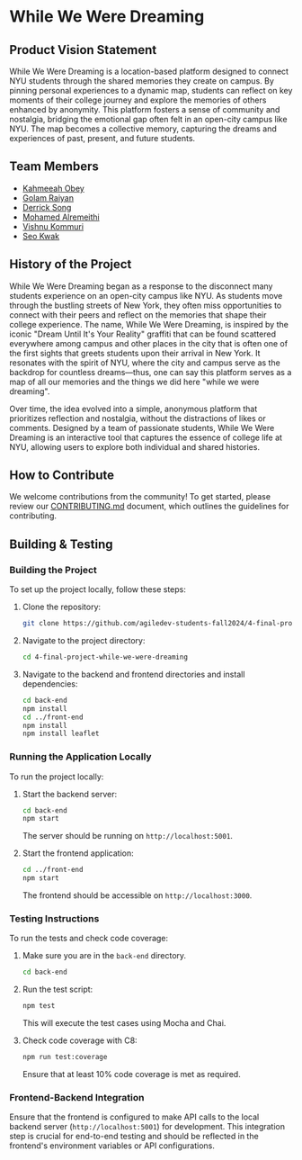 # While We Were Dreaming

## Product Vision Statement
While We Were Dreaming is a location-based platform designed to connect NYU students through the shared memories they create on campus. By pinning personal experiences to a dynamic map, students can reflect on key moments of their college journey and explore the memories of others enhanced by anonymity. This platform fosters a sense of community and nostalgia, bridging the emotional gap often felt in an open-city campus like NYU. The map becomes a collective memory, capturing the dreams and experiences of past, present, and future students.

## Team Members
* [Kahmeeah Obey](https://github.com/kahmeeah)
* [Golam Raiyan](https://github.com/raiyan-codes)
* [Derrick Song](https://github.com/Songdddd)
* [Mohamed Alremeithi](https://github.com/Mohamed-Alremeithi)
* [Vishnu Kommuri](https://github.com/vishnukommuri326)
* [Seo Kwak](https://github.com/seokwak)

## History of the Project
While We Were Dreaming began as a response to the disconnect many students experience on an open-city campus like NYU. As students move through the bustling streets of New York, they often miss opportunities to connect with their peers and reflect on the memories that shape their college experience. The name, While We Were Dreaming, is inspired by the iconic "Dream Until It's Your Reality" graffiti that can be found scattered everywhere among campus and other places in the city that is often one of the first sights that greets students upon their arrival in New York. It resonates with the spirit of NYU, where the city and campus serve as the backdrop for countless dreams—thus, one can say this platform serves as a map of all our memories and the things we did here "while we were dreaming".

Over time, the idea evolved into a simple, anonymous platform that prioritizes reflection and nostalgia, without the distractions of likes or comments. Designed by a team of passionate students, While We Were Dreaming is an interactive tool that captures the essence of college life at NYU, allowing users to explore both individual and shared histories.

## How to Contribute
We welcome contributions from the community! To get started, please review our [CONTRIBUTING.md](./CONTRIBUTING.md) document, which outlines the guidelines for contributing.

## Building & Testing
### Building the Project
To set up the project locally, follow these steps:
1. Clone the repository:
   ```bash
   git clone https://github.com/agiledev-students-fall2024/4-final-project-while-we-were-dreaming.git
   ```
2. Navigate to the project directory:
   ```bash
   cd 4-final-project-while-we-were-dreaming
   ```
3. Navigate to the backend and frontend directories and install dependencies:
   ```bash
   cd back-end
   npm install
   cd ../front-end
   npm install
   npm install leaflet
   ```

### Running the Application Locally
To run the project locally:
1. Start the backend server:
   ```bash
   cd back-end
   npm start
   ```
   The server should be running on `http://localhost:5001`.

2. Start the frontend application:
   ```bash
   cd ../front-end
   npm start
   ```
   The frontend should be accessible on `http://localhost:3000`.

### Testing Instructions
To run the tests and check code coverage:
1. Make sure you are in the `back-end` directory.
   ```bash
   cd back-end
   ```
2. Run the test script:
   ```bash
   npm test
   ```
   This will execute the test cases using Mocha and Chai.

3. Check code coverage with C8:
   ```bash
   npm run test:coverage
   ```
   Ensure that at least 10% code coverage is met as required.

### Frontend-Backend Integration
Ensure that the frontend is configured to make API calls to the local backend server (`http://localhost:5001`) for development. This integration step is crucial for end-to-end testing and should be reflected in the frontend's environment variables or API configurations.





